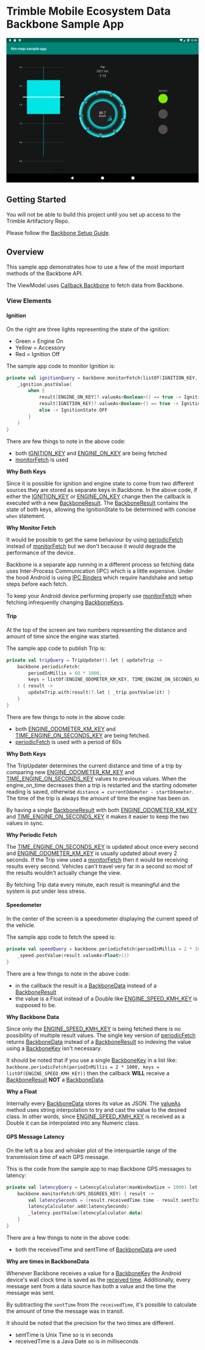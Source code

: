 # Trimble Mobile Ecosystem Data Backbone Sample App

![alt-text](../img/SampleAppView.png "Sample App Screenshot")

## Getting Started

You will not be able to build this project until you set up access to the Trimble Artifactory Repo.

Please follow the [Backbone Setup Guide](../BackboneGettingStarted.md).

## Overview

This sample app demonstrates how to use a few of the most important methods of the Backbone API.

The ViewModel uses [Callback Backbone](https://maine-docs.dev-public.connectedfleet.io/com.trimble.ttm.backbone.api/-callback-backbone/) to fetch data from Backbone.
### View Elements

#### Ignition

On the right are three lights representing the state of the ignition:
* Green = Engine On
* Yellow = Accessory
* Red = Ignition Off

The sample app code to monitor Ignition is:
```kotlin
private val ignitionQuery = backbone.monitorFetch(listOf(IGNITION_KEY, ENGINE_ON_KEY)) { result ->
    _ignition.postValue(
        when {
            result[ENGINE_ON_KEY]?.valueAs<Boolean>() == true -> IgnitionState.ENGINE_ON
            result[IGNITION_KEY]?.valueAs<Boolean>() == true -> IgnitionState.ACCESSORY
            else -> IgnitionState.OFF
        }
    )
}
```
There are few things to note in the above code:
* both [IGNITION_KEY](https://maine-docs.dev-public.connectedfleet.io/com.trimble.ttm.backbone.api/-backbone-keys/) and [ENGINE_ON_KEY](https://maine-docs.dev-public.connectedfleet.io/com.trimble.ttm.backbone.api/-backbone-keys/) are being fetched
* [monitorFetch](https://maine-docs.dev-public.connectedfleet.io/com.trimble.ttm.backbone.api/-callback-backbone/) is used

**Why Both Keys**

Since it is possible for ignition and engine state to come from two different sources they are stored as separate keys in Backbone.
In the above code, if either the [IGNITION_KEY](https://maine-docs.dev-public.connectedfleet.io/com.trimble.ttm.backbone.api/-backbone-keys/) or [ENGINE_ON_KEY](https://maine-docs.dev-public.connectedfleet.io/com.trimble.ttm.backbone.api/-backbone-keys/) change
then the callback is executed with a new [BackboneResult](https://maine-docs.dev-public.connectedfleet.io/com.trimble.ttm.backbone.api/-backbone-result.html).
The [BackboneResult](https://maine-docs.dev-public.connectedfleet.io/com.trimble.ttm.backbone.api/-backbone-result.html) contains the state of both keys, allowing the IgnitionState to be determined with concise `when` statement.

**Why Monitor Fetch**

It would be possible to get the same behaviour by using [periodicFetch](https://maine-docs.dev-public.connectedfleet.io/com.trimble.ttm.backbone.api/-callback-backbone/) instead of [monitorFetch](https://maine-docs.dev-public.connectedfleet.io/com.trimble.ttm.backbone.api/-callback-backbone/)
but we don't because it would degrade the performance of the device.

Backbone is a separate app running in a different process so fetching data uses Inter-Process Communication (IPC) which is a little expensive.
Under the hood Android is using [IPC Binders](https://events.static.linuxfound.org/images/stories/slides/abs2013_gargentas.pdf)
which require handshake and setup steps before each fetch.

To keep your Android device performing properly use [monitorFetch](https://maine-docs.dev-public.connectedfleet.io/com.trimble.ttm.backbone.api/-callback-backbone/) when fetching infrequently changing [BackboneKeys](https://maine-docs.dev-public.connectedfleet.io/com.trimble.ttm.backbone.api/-backbone-keys/).

#### Trip

At the top of the screen are two numbers representing the distance and amount of time since the engine was started.

The sample app code to publish Trip is:
```kotlin
private val tripQuery = TripUpdater().let { updateTrip ->
    backbone.periodicFetch(
        periodInMillis = 60 * 1000,
        keys = listOf(ENGINE_ODOMETER_KM_KEY, TIME_ENGINE_ON_SECONDS_KEY)
    ) { result ->
        updateTrip.with(result)?.let { _trip.postValue(it) }
    }
}
```
There are few things to note in the above code:
* both [ENGINE_ODOMETER_KM_KEY](https://maine-docs.dev-public.connectedfleet.io/com.trimble.ttm.backbone.api/-backbone-keys/) and [TIME_ENGINE_ON_SECONDS_KEY](https://maine-docs.dev-public.connectedfleet.io/com.trimble.ttm.backbone.api/-backbone-keys/) are being fetched.
* [periodicFetch](https://maine-docs.dev-public.connectedfleet.io/com.trimble.ttm.backbone.api/-callback-backbone) is used with a period of 60s

**Why Both Keys**

The TripUpdater determines the current distance and time of a trip by comparing
new [ENGINE_ODOMETER_KM_KEY](https://maine-docs.dev-public.connectedfleet.io/com.trimble.ttm.backbone.api/-backbone-keys/) and [TIME_ENGINE_ON_SECONDS_KEY](https://maine-docs.dev-public.connectedfleet.io/com.trimble.ttm.backbone.api/-backbone-keys/) values
to previous values. When the engine_on_time decreases then a trip is restarted and the starting odometer reading is saved,
otherwise `distance = currentOdometer - startOdometer`.
The time of the trip is always the amount of time the engine has been on.

By having a single [BackboneResult](https://maine-docs.dev-public.connectedfleet.io/com.trimble.ttm.backbone.api/-backbone-result.html) with both [ENGINE_ODOMETER_KM_KEY](https://maine-docs.dev-public.connectedfleet.io/com.trimble.ttm.backbone.api/-backbone-keys/) and [TIME_ENGINE_ON_SECONDS_KEY](https://maine-docs.dev-public.connectedfleet.io/com.trimble.ttm.backbone.api/-backbone-keys/)
it makes it easier to keep the two values in sync.

**Why Periodic Fetch**

The [TIME_ENGINE_ON_SECONDS_KEY](https://maine-docs.dev-public.connectedfleet.io/com.trimble.ttm.backbone.api/-backbone-keys/) is updated about once every second
and [ENGINE_ODOMETER_KM_KEY](https://maine-docs.dev-public.connectedfleet.io/com.trimble.ttm.backbone.api/-backbone-keys/) is usually updated about every 2 seconds.
If the Trip view used a [monitorFetch](https://maine-docs.dev-public.connectedfleet.io/com.trimble.ttm.backbone.api/-callback-backbone/) then it would be receiving results every second.
Vehicles can't travel very far in a second so most of the results wouldn't actually change the view.

By fetching Trip data every minute, each result is meaningful and the system is put under less stress.

#### Speedometer

In the center of the screen is a speedometer displaying the current speed of the vehicle.

The sample app code to fetch the speed is:
```kotlin
private val speedQuery = backbone.periodicFetch(periodInMillis = 2 * 1000, key = ENGINE_SPEED_KMH_KEY) { result ->
    _speed.postValue(result.valueAs<Float>())
}
```

There are a few things to note in the above code:
* in the callback the result is a [BackboneData](https://maine-docs.dev-public.connectedfleet.io/com.trimble.ttm.backbone.api/-backbone-data/) instead of a [BackboneResult](https://maine-docs.dev-public.connectedfleet.io/com.trimble.ttm.backbone.api/-backbone-result.html)
* the value is a Float instead of a Double like [ENGINE_SPEED_KMH_KEY](https://maine-docs.dev-public.connectedfleet.io/com.trimble.ttm.backbone.api/-backbone-keys/) is supposed to be.

**Why Backbone Data**

Since only the [ENGINE_SPEED_KMH_KEY](https://maine-docs.dev-public.connectedfleet.io/com.trimble.ttm.backbone.api/-backbone-keys/) is being fetched there is no possibility of multiple result values.
The single key version of [periodicFetch](https://maine-docs.dev-public.connectedfleet.io/com.trimble.ttm.backbone.api/-callback-backbone/) returns [BackboneData](https://maine-docs.dev-public.connectedfleet.io/com.trimble.ttm.backbone.api/-backbone-data/)
instead of a [BackboneResult](https://maine-docs.dev-public.connectedfleet.io/com.trimble.ttm.backbone.api/-backbone-result.html) so indexing the value using a [BackboneKey](https://maine-docs.dev-public.connectedfleet.io/com.trimble.ttm.backbone.api/-backbone-keys/) isn't necessary.

It should be noted that if you use a single [BackboneKey](https://maine-docs.dev-public.connectedfleet.io/com.trimble.ttm.backbone.api/-backbone-keys/) in a list like:
`backbone.periodicFetch(periodInMillis = 2 * 1000, keys = listOf(ENGINE_SPEED_KMH_KEY))`
then the callback **WILL** receive a [BackboneResult](https://maine-docs.dev-public.connectedfleet.io/com.trimble.ttm.backbone.api/-backbone-result.html) **NOT** a [BackboneData](https://maine-docs.dev-public.connectedfleet.io/com.trimble.ttm.backbone.api/-backbone-data/).

**Why a Float**

Internally every [BackboneData](https://maine-docs.dev-public.connectedfleet.io/com.trimble.ttm.backbone.api/-backbone-data/) stores its value as JSON.
The [valueAs](https://maine-docs.dev-public.connectedfleet.io/com.trimble.ttm.backbone.api/-backbone-data/value-as.html) method uses string interpolation to try and cast the value to the desired class.
In other words, since [ENGINE_SPEED_KMH_KEY](https://maine-docs.dev-public.connectedfleet.io/com.trimble.ttm.backbone.api/-backbone-keys/) is received as a Double it can be interpolated into any Numeric class.

#### GPS Message Latency

On the left is a box and whisker plot of the interquartile range of the transmission time of each GPS message.

This is the code from the sample app to map Backbone GPS messages to latency:
```kotlin
private val latencyQuery = LatencyCalculator(maxWindowSize = 1000).let { latencyCalculator ->
    backbone.monitorFetch(GPS_DEGREES_KEY) { result ->
        val latencySeconds = (result.receivedTime.time - result.sentTime.time) / 1000f
        latencyCalculator.add(latencySeconds)
        _latency.postValue(latencyCalculator.data)
    }
}
```

There are a few things to note in the above code:
* both the receivedTime and sentTime of [BackboneData](https://maine-docs.dev-public.connectedfleet.io/com.trimble.ttm.backbone.api/-backbone-data/) are used

**Why are times in BackboneData**

Whenever Backbone receives a value for a [BackboneKey](https://maine-docs.dev-public.connectedfleet.io/com.trimble.ttm.backbone.api/-backbone-keys/) the Android device's wall clock time
is saved as the [received time](https://maine-docs.dev-public.connectedfleet.io/com.trimble.ttm.backbone.api/-backbone-data/received-time.html).
Additionally, every message sent from a data source has both a value and the time the message was sent.

By subtracting the `sentTime` from the `receivedTime`, it's possible to calculate the amount of time the message was in transit.

It should be noted that the precision for the two times are different.
* sentTime is Unix Time so is in seconds
* receivedTime is a Java Date so is in milliseconds